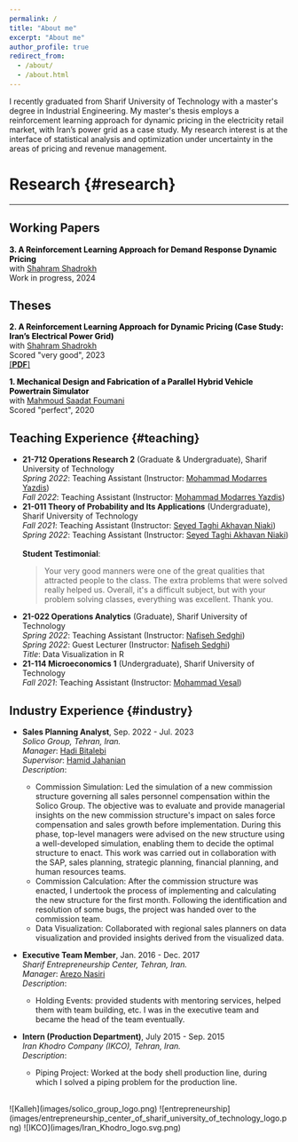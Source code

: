 ```yaml
---
permalink: /
title: "About me"
excerpt: "About me"
author_profile: true
redirect_from: 
  - /about/
  - /about.html
---
```


I recently graduated from Sharif University of Technology with a master's degree in Industrial Engineering. My master's thesis employs a reinforcement learning approach for dynamic pricing in the electricity retail market, with Iran’s power grid as a case study. My research interest is at the interface of statistical analysis and optimization under uncertainty in the areas of pricing and revenue management.


# Research {#research}
---
## Working Papers
<span style="color: black">**3. A Reinforcement Learning Approach for Demand Response Dynamic Pricing**</span> \
  with [Shahram Shadrokh](http://ie.sharif.ir/~ieweb/?p=faculty/shadrokh) \
  Work in progress, 2024 
  
## Theses

<span style="color: black">**2. A Reinforcement Learning Approach for Dynamic Pricing (Case Study: Iran’s Electrical Power Grid)**</span> \
  with [Shahram Shadrokh](http://ie.sharif.ir/~ieweb/?p=faculty/shadrokh) \
  Scored "very good", 2023 \
  [[**PDF**]](/files/English.pdf) 

<span style="color: black">**1. Mechanical Design and Fabrication of a Parallel Hybrid Vehicle Powertrain Simulator**</span> \
  with [Mahmoud Saadat Foumani](https://scholar.google.com/citations?hl=en&user=20cCIVAAAAAJ) \
  Scored "perfect", 2020 
  
Teaching Experience {#teaching}
------
- **21-712 Operations Research 2** (Graduate & Undergraduate), Sharif University of Technology\
  *Spring 2022*: Teaching Assistant (Instructor: [Mohammad Modarres Yazdis](https://sina.sharif.edu/~modarres/)) \
  *Fall 2022*: Teaching Assistant (Instructor: [Mohammad Modarres Yazdis](https://sina.sharif.edu/~modarres/)) 
- **21-011 Theory of Probability and Its Applications** (Undergraduate), Sharif University of Technology\
  *Fall 2021*: Teaching Assistant (Instructor: [Seyed Taghi Akhavan Niaki](https://sina.sharif.edu/~niaki/)) \
  *Spring 2022*: Teaching Assistant (Instructor: [Seyed Taghi Akhavan Niaki](https://sina.sharif.edu/~niaki/)) \
  <br />
  **Student Testimonial**:
  > Your very good manners were one of the great qualities that attracted people to the class. The extra problems that were solved really helped us. Overall, it's a difficult subject, 
  > but with your problem solving classes, everything was excellent. Thank you.
- **21-022 Operations Analytics** (Graduate), Sharif University of Technology\
  *Spring 2022*: Teaching Assistant (Instructor: [Nafiseh Sedghi](http://ie.sharif.ir/~ieweb/?p=faculty/sedghi)) \
  *Spring 2022*: Guest Lecturer (Instructor: [Nafiseh Sedghi](http://ie.sharif.ir/~ieweb/?p=faculty/sedghi)) \
  *Title*: Data Visualization in R
- **21-114 Microeconomics 1** (Undergraduate), Sharif University of Technology \
  *Fall 2021*: Teaching Assistant (Instructor: [Mohammad Vesal](https://gsme.sharif.edu/~vesal/)) 

Industry Experience {#industry}
------
- **Sales Planning Analyst**, Sep. 2022 - Jul. 2023 <br />
  _Solico Group, Tehran, Iran._ <br />
  _Manager_: [Hadi Bitalebi](https://www.linkedin.com/in/hadibitalebi/) <br />
  _Supervisor_: [Hamid Jahanian](https://www.linkedin.com/in/hamidjahanian/) <br />
  _Description_: <br />
    - Commission Simulation: Led the simulation of a new commission structure governing all sales personnel compensation within the Solico Group. The objective was to evaluate and provide managerial insights on the new commission structure's impact on sales force compensation and sales growth before implementation. During this phase, top-level managers were advised on the new structure using a well-developed simulation, enabling them to decide the optimal structure to enact. This work was carried out in collaboration with the SAP, sales planning, strategic planning, financial planning, and human resources teams.
    - Commission Calculation: After the commission structure was enacted, I undertook the process of implementing and calculating the new structure for the first month. Following the identification and resolution of some bugs, the project was handed over to the commission team.
    - Data Visualization: Collaborated with regional sales planners on data visualization and provided insights derived from the visualized data. <br />
  
- **Executive Team Member**, Jan. 2016 - Dec. 2017 <br />
_Sharif Entrepreneurship Center, Tehran, Iran._ <br />
_Manager_: [Arezo Nasiri](https://www.linkedin.com/in/arezoonasiri/) <br />
_Description_: <br />
  - Holding Events: provided students with mentoring services, helped them with team building, etc. I was in the executive team and became the head of the team eventually. <br />

- **Intern (Production Department)**, July 2015 - Sep. 2015 <br />
_Iran Khodro Company (IKCO), Tehran, Iran._ <br />
_Description_: <br />
  - Piping Project: Worked at the body shell production line, during which I solved a piping problem for the production line. <br />
<br />
![Kalleh](images/solico_group_logo.png)
![entrepreneurship](images/entrepreneurship_center_of_sharif_university_of_technology_logo.png)
![IKCO](images/Iran_Khodro_logo.svg.png)
